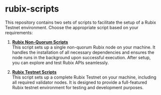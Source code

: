 # rubix-scripts

This repository contains two sets of scripts to facilitate the setup of a Rubix Testnet environment. Choose the appropriate script based on your requirements:

1. **[Rubix Non-Quorum Scripts](https://github.com/rubixchain/rubix-scripts/tree/main/rubix-non-quorum-scripts)**  
   This script sets up a single non-quorum Rubix node on your machine. It handles the installation of all necessary dependencies and ensures the node runs in the background upon successful execution. After setup, you can explore and test Rubix APIs seamlessly.

2. **[Rubix Testnet Scripts](https://github.com/rubixchain/rubix-scripts/tree/main/rubix-testnet-scripts)**  
   This script sets up a complete Rubix Testnet on your machine, including all required validator nodes. It is designed to provide a full-featured Rubix testnet environment for testing and development purposes.